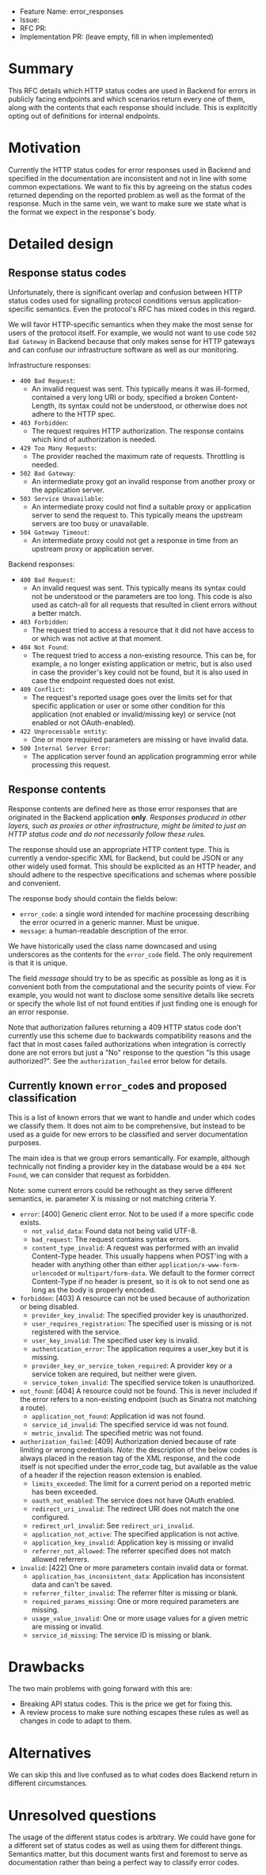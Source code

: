 - Feature Name: error_responses
- Issue:
- RFC PR:
- Implementation PR: (leave empty, fill in when implemented)

# Summary
[summary]: #summary

This RFC details which HTTP status codes are used in Backend for errors in
publicly facing endpoints and which scenarios return every one of them, along
with the contents that each response should include. This is explitcitly opting
out of definitions for internal endpoints.

# Motivation
[motivation]: #motivation

Currently the HTTP status codes for error responses used in Backend and
specified in the documentation are inconsistent and not in line with some common
expectations. We want to fix this by agreeing on the status codes returned
depending on the reported problem as well as the format of the response. Much in
the same vein, we want to make sure we state what is the format we expect in the
response's body.

# Detailed design
[design]: #detailed-design

## Response status codes

Unfortunately, there is significant overlap and confusion between HTTP status
codes used for signalling protocol conditions versus application-specific
semantics. Even the protocol's RFC has mixed codes in this regard.

We will favor HTTP-specific semantics when they make the most sense for users of
the protocol itself. For example, we would not want to use code `502 Bad Gateway`
in Backend because that only makes sense for HTTP gateways and can confuse our
infrastructure software as well as our monitoring.

Infrastructure responses:

* `400 Bad Request`:
  - An invalid request was sent. This typically means it was ill-formed, contained
  a very long URI or body, specified a broken Content-Length, its syntax
  could not be understood, or otherwise does not adhere to the HTTP spec.
* `403 Forbidden`:
  - The request requires HTTP authorization. The response contains which kind of
  authorization is needed.
* `429 Too Many Requests`:
  - The provider reached the maximum rate of requests. Throttling is needed.
* `502 Bad Gateway`:
  - An intermediate proxy got an invalid response from another proxy or the
  application server.
* `503 Service Unavailable`:
  - An intermediate proxy could not find a suitable proxy or application server to
  send the request to. This typically means the upstream servers are too busy or
  unavailable.
* `504 Gateway Timeout`:
  - An intermediate proxy could not get a response in time from an upstream proxy
  or application server.

Backend responses:

* `400 Bad Request`:
  - An invalid request was sent. This typically means its syntax could not be
  understood or the parameters are too long. This code is also used as catch-all
  for all requests that resulted in client errors without a better match.
* `403 Forbidden`:
  - The request tried to access a resource that it did not have access to or which
  was not active at that moment.
* `404 Not Found`:
  - The request tried to access a non-existing resource. This can be, for example,
  a no longer existing application or metric, but is also used in case the
  provider's key could not be found, but it is also used in case the endpoint
  requested does not exist.
* `409 Conflict`:
  - The request's reported usage goes over the limits set for that specific
  application or user or some other condition for this application (not enabled
  or invalid/missing key) or service (not enabled or not OAuth-enabled).
* `422 Unprocessable entity`:
  - One or more required parameters are missing or have invalid data.
* `500 Internal Server Error`:
  - The application server found an application programming error while processing
  this request.

## Response contents

Response contents are defined here as those error responses that are originated
in the Backend application **only**. *Responses produced in other layers, such as
proxies or other infrastructure, might be limited to just an HTTP status code
and do not necessarily follow these rules.*

The response should use an appropriate HTTP content type. This is currently a
vendor-specific XML for Backend, but could be JSON or any other widely used
format. This should be explicited as an HTTP header, and should adhere to the
respective specifications and schemas where possible and convenient.

The response body should contain the fields below:

* `error_code`: a single word intended for machine processing describing the
                error ocurred in a generic manner. Must be unique.
* `message`: a human-readable description of the error.

We have historically used the class name downcased and using underscores as the
contents for the `error_code` field. The only requirement is that it is unique.

The field *message* should try to be as specific as possible as long as it is
convenient both from the computational and the security points of view. For
example, you would not want to disclose some sensitive details like secrets or
specify the whole list of not found entities if just finding one is enough for
an error response.

Note that authorization failures returning a 409 HTTP status code don't currently
use this scheme due to backwards compatibility reasons and the fact that in most
cases failed authorizations when integration is correctly done are not errors but
just a "No" response to the question "Is this usage authorized?". See the
`authorization_failed` error below for details.

## Currently known `error_code`s and proposed classification

This is a list of known errors that we want to handle and under which codes we
classify them. It does not aim to be comprehensive, but instead to be used as a
guide for new errors to be classified and server documentation purposes.

The main idea is that we group errors semantically. For example, although
technically not finding a provider key in the database would be a `404 Not Found`,
we can consider that request as forbidden.

Note: some current errors could be rethought as they serve different semantics,
ie. parameter X is missing or not matching criteria Y.

* `error`:
  [400] Generic client error. Not to be used if a more specific code exists.
    - `not_valid_data`:
      Found data not being valid UTF-8.
    - `bad_request`:
      The request contains syntax errors.
    - `content_type_invalid`:
      A request was performed with an invalid Content-Type header. This usually
      happens when POST'ing with a header with anything other than either
      `application/x-www-form-urlencoded` or `multipart/form-data`. We default
      to the former correct Content-Type if no header is present, so it is ok to
      not send one as long as the body is properly encoded.
* `forbidden`:
  [403] A resource can not be used because of authorization or being disabled.
    - `provider_key_invalid`:
      The specified provider key is unauthorized.
    - `user_requires_registration`:
      The specified user is missing or is not registered with the service.
    - `user_key_invalid`:
      The specified user key is invalid.
    - `authentication_error`:
      The application requires a user_key but it is missing.
    - `provider_key_or_service_token_required`:
      A provider key or a service token are required, but neither were given.
    - `service_token_invalid`:
      The specified service token is unauthorized.
* `not_found`:
  [404] A resource could not be found. This is never included if the error
  refers to a non-existing endpoint (such as Sinatra not matching a route).
    - `application_not_found`:
      Application id was not found.
    - `service_id_invalid`:
      The specified service id was not found.
    - `metric_invalid`:
      The specified metric was not found.
* `authorization_failed`:
  [409] Authorization denied because of rate limiting or wrong credentials.
  *Note*: the description of the below codes is always placed in the reason
  tag of the XML response, and the code itself is not specified under the
  error_code tag, but available as the value of a header if the rejection reason
  extension is enabled.
    - `limits_exceeded`:
      The limit for a current period on a reported metric has been exceeded.
    - `oauth_not_enabled`:
      The service does not have OAuth enabled.
    - `redirect_uri_invalid`:
      The redirect URI does not match the one configured.
    - `redirect_url_invalid`:
      See `redirect_uri_invalid`.
    - `application_not_active`:
      The specified application is not active.
    - `application_key_invalid`:
      Application key is missing or invalid
    - `referrer_not_allowed`:
      The referrer specified does not match allowed referrers.
* `invalid`:
  [422] One or more parameters contain invalid data or format.
    - `application_has_inconsistent_data`:
      Application has inconsistent data and can't be saved.
    - `referrer_filter_invalid`:
      The referrer filter is missing or blank.
    - `required_params_missing`:
      One or more required parameters are missing.
    - `usage_value_invalid`:
      One or more usage values for a given metric are missing or invalid.
    - `service_id_missing`:
      The service ID is missing or blank.

# Drawbacks
[drawbacks]: #drawbacks

The two main problems with going forward with this are:

* Breaking API status codes. This is the price we get for fixing this.
* A review process to make sure nothing escapes these rules as well as changes
  in code to adapt to them.

# Alternatives
[alternatives]: #alternatives

We can skip this and live confused as to what codes does Backend return in
different circumstances.

# Unresolved questions
[unresolved]: #unresolved-questions

The usage of the different status codes is arbitrary. We could have gone for
a different set of status codes as well as using them for different things.
Semantics matter, but this document wants first and foremost to serve as
documentation rather than being a perfect way to classify error codes.
